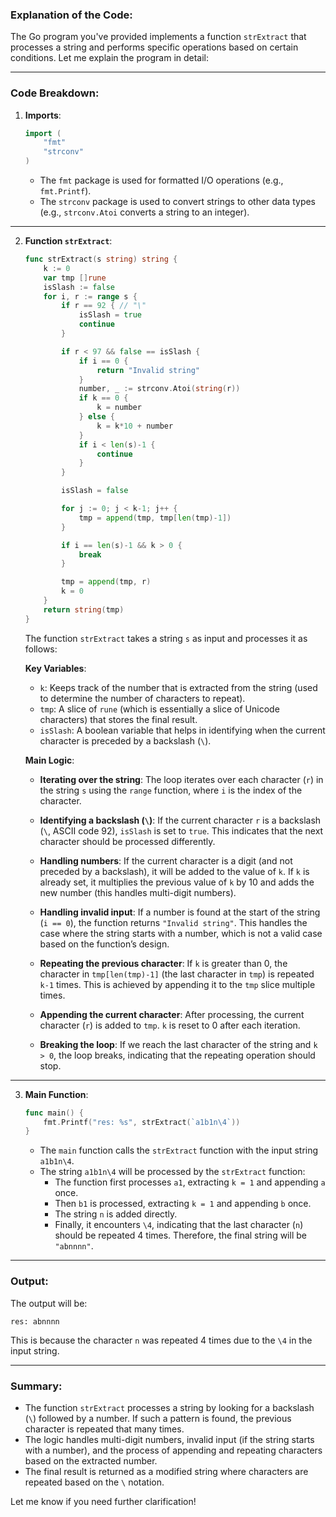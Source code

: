 ### Explanation of the Code:

The Go program you've provided implements a function `strExtract` that processes a string and performs specific operations based on certain conditions. Let me explain the program in detail:

---

### **Code Breakdown**:

1. **Imports**:
   ```go
   import (
       "fmt"
       "strconv"
   )
   ```
   - The `fmt` package is used for formatted I/O operations (e.g., `fmt.Printf`).
   - The `strconv` package is used to convert strings to other data types (e.g., `strconv.Atoi` converts a string to an integer).

---

2. **Function `strExtract`**:
   ```go
   func strExtract(s string) string {
       k := 0
       var tmp []rune
       isSlash := false
       for i, r := range s {
           if r == 92 { // "\"
               isSlash = true
               continue
           }

           if r < 97 && false == isSlash {
               if i == 0 {
                   return "Invalid string"
               }
               number, _ := strconv.Atoi(string(r))
               if k == 0 {
                   k = number
               } else {
                   k = k*10 + number
               }
               if i < len(s)-1 {
                   continue
               }
           }

           isSlash = false

           for j := 0; j < k-1; j++ {
               tmp = append(tmp, tmp[len(tmp)-1])
           }

           if i == len(s)-1 && k > 0 {
               break
           }

           tmp = append(tmp, r)
           k = 0
       }
       return string(tmp)
   }
   ```
   
   The function `strExtract` takes a string `s` as input and processes it as follows:

   **Key Variables**:
   - `k`: Keeps track of the number that is extracted from the string (used to determine the number of characters to repeat).
   - `tmp`: A slice of `rune` (which is essentially a slice of Unicode characters) that stores the final result.
   - `isSlash`: A boolean variable that helps in identifying when the current character is preceded by a backslash (`\`).

   **Main Logic**:
   
   - **Iterating over the string**:
     The loop iterates over each character (`r`) in the string `s` using the `range` function, where `i` is the index of the character.
   
   - **Identifying a backslash (`\`)**:
     If the current character `r` is a backslash (`\`, ASCII code 92), `isSlash` is set to `true`. This indicates that the next character should be processed differently.

   - **Handling numbers**:
     If the current character is a digit (and not preceded by a backslash), it will be added to the value of `k`. If `k` is already set, it multiplies the previous value of `k` by 10 and adds the new number (this handles multi-digit numbers).

   - **Handling invalid input**:
     If a number is found at the start of the string (`i == 0`), the function returns `"Invalid string"`. This handles the case where the string starts with a number, which is not a valid case based on the function’s design.

   - **Repeating the previous character**:
     If `k` is greater than 0, the character in `tmp[len(tmp)-1]` (the last character in `tmp`) is repeated `k-1` times. This is achieved by appending it to the `tmp` slice multiple times.

   - **Appending the current character**:
     After processing, the current character (`r`) is added to `tmp`. `k` is reset to 0 after each iteration.

   - **Breaking the loop**:
     If we reach the last character of the string and `k > 0`, the loop breaks, indicating that the repeating operation should stop.

---

3. **Main Function**:
   ```go
   func main() {
       fmt.Printf("res: %s", strExtract(`a1b1n\4`))
   }
   ```
   - The `main` function calls the `strExtract` function with the input string `a1b1n\4`.
   - The string `a1b1n\4` will be processed by the `strExtract` function:
     - The function first processes `a1`, extracting `k = 1` and appending `a` once.
     - Then `b1` is processed, extracting `k = 1` and appending `b` once.
     - The string `n` is added directly.
     - Finally, it encounters `\4`, indicating that the last character (`n`) should be repeated 4 times. Therefore, the final string will be `"abnnnn"`.

---

### **Output**:
The output will be:
```
res: abnnnn
```

This is because the character `n` was repeated 4 times due to the `\4` in the input string.

---

### **Summary**:
- The function `strExtract` processes a string by looking for a backslash (`\`) followed by a number. If such a pattern is found, the previous character is repeated that many times.
- The logic handles multi-digit numbers, invalid input (if the string starts with a number), and the process of appending and repeating characters based on the extracted number.
- The final result is returned as a modified string where characters are repeated based on the `\` notation.

Let me know if you need further clarification!